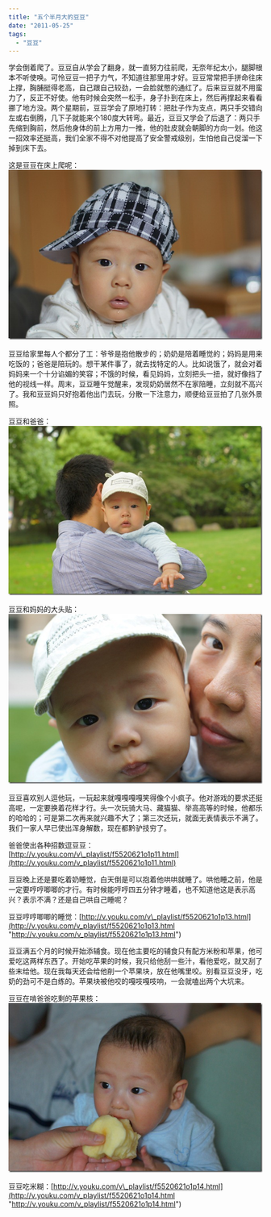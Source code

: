 ```yaml
---
title: "五个半月大的豆豆"
date: "2011-05-25"
tags: 
  - "豆豆"
---
```


学会倒着爬了。豆豆自从学会了翻身，就一直努力往前爬，无奈年纪太小，腿脚根本不听使唤。可怜豆豆一把子力气，不知道往那里用才好。豆豆常常把手拼命往床上撑，胸脯挺得老高，自己跟自己较劲，一会脸就憋的通红了。后来豆豆就不用蛮力了，反正不好使。他有时候会突然一松手，身子扑到在床上，然后再撑起来看看挪了地方没。两个星期前，豆豆学会了原地打转：把肚子作为支点，两只手交错向左或右倒腾，几下子就能来个180度大转弯。最近，豆豆又学会了后退了：两只手先缩到胸前，然后他身体的前上方用力一推，他的肚皮就会朝脚的方向一划。他这一招效率还挺高，我们全家不得不对他提高了安全警戒级别，生怕他自己促溜一下掉到床下去。

这是豆豆在床上爬呢： [![DSC01389](images/dsc01389_thumb.jpg "DSC01389")](http://ruanqizhen.wordpress.com/wp-content/uploads/2011/05/dsc01389.jpg)

豆豆给家里每人个都分了工：爷爷是抱他散步的；奶奶是陪着睡觉的；妈妈是用来吃饭的；爸爸是陪玩的。想干某件事了，就去找特定的人。比如说饿了，就会对着妈妈来一个十分谄媚的笑容；不饿的时候，看见妈妈，立刻把头一扭，就好像挡了他的视线一样。周末，豆豆睡午觉醒来，发现奶奶居然不在家陪睡，立刻就不高兴了。我和豆豆妈只好抱着他出门去玩，分散一下注意力，顺便给豆豆拍了几张外景照。

豆豆和爸爸： [![DSC01412](images/dsc01412_thumb.jpg "DSC01412")](http://ruanqizhen.wordpress.com/wp-content/uploads/2011/05/dsc01412.jpg)

豆豆和妈妈的大头贴： [![DSC01430](images/dsc01430_thumb.jpg "DSC01430")](http://ruanqizhen.wordpress.com/wp-content/uploads/2011/05/dsc01430.jpg)

豆豆喜欢别人逗他玩，一玩起来就嘎嘎嘎嘎笑得像个小疯子。他对游戏的要求还挺高呢，一定要换着花样才行。头一次玩骑大马、藏猫猫、举高高等的时候，他都乐的哈哈的；可是第二次再来就兴趣不大了；第三次还玩，就面无表情表示不满了。我们一家人早已使出浑身解数，现在都黔驴技穷了。

爸爸使出各种招数逗豆豆：[http://v.youku.com/v\_playlist/f5520621o1p11.html](http://v.youku.com/v_playlist/f5520621o1p11.html)

豆豆晚上还是要吃着奶睡觉，白天倒是可以抱着他哄哄就睡了。哄他睡之前，他是一定要哼哼唧唧的才行。有时候能哼哼四五分钟才睡着，也不知道他这是表示高兴？表示不满？还是自己哄自己睡呢？

豆豆哼哼唧唧的睡觉：[http://v.youku.com/v\_playlist/f5520621o1p13.html](http://v.youku.com/v_playlist/f5520621o1p13.html "http://v.youku.com/v_playlist/f5520621o1p13.html")

豆豆满五个月的时候开始添辅食。现在他主要吃的辅食只有配方米粉和苹果，他可爱吃这两样东西了。开始吃苹果的时候，我只给他刮一些汁，看他爱吃，就又刮了些末给他。现在我每天还会给他削一个苹果块，放在他嘴里咬。别看豆豆没牙，吃奶的劲可不是白练的。苹果块被他咬的嘎吱嘎吱响，一会就嗑出两个大坑来。

豆豆在啃爸爸吃剩的苹果核： [![DSC01398](images/dsc01398_thumb.jpg "DSC01398")](http://ruanqizhen.wordpress.com/wp-content/uploads/2011/05/dsc01398.jpg)

豆豆吃米糊：[http://v.youku.com/v\_playlist/f5520621o1p14.html](http://v.youku.com/v_playlist/f5520621o1p14.html "http://v.youku.com/v_playlist/f5520621o1p14.html")
